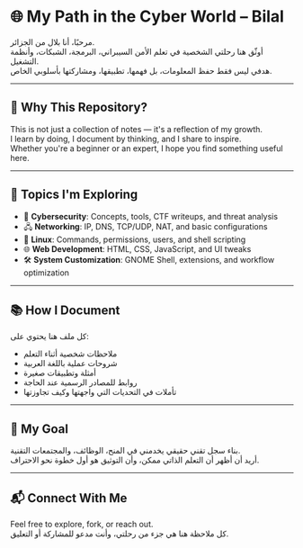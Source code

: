# 🌐 My Path in the Cyber World – Bilal

مرحبًا، أنا بلال من الجزائر.  
أوثّق هنا رحلتي الشخصية في تعلم الأمن السيبراني، البرمجة، الشبكات، وأنظمة التشغيل.  
هدفي ليس فقط حفظ المعلومات، بل فهمها، تطبيقها، ومشاركتها بأسلوبي الخاص.

---

## 🚀 Why This Repository?

This is not just a collection of notes — it's a reflection of my growth.  
I learn by doing, I document by thinking, and I share to inspire.  
Whether you're a beginner or an expert, I hope you find something useful here.

---

## 🧠 Topics I'm Exploring

- 🔐 **Cybersecurity**: Concepts, tools, CTF writeups, and threat analysis  
- 🖧 **Networking**: IP, DNS, TCP/UDP, NAT, and basic configurations  
- 🐧 **Linux**: Commands, permissions, users, and shell scripting  
- 🌐 **Web Development**: HTML, CSS, JavaScript, and UI tweaks  
- 🛠️ **System Customization**: GNOME Shell, extensions, and workflow optimization

---

## 📚 How I Document

كل ملف هنا يحتوي على:
- ملاحظات شخصية أثناء التعلم  
- شروحات عملية باللغة العربية  
- أمثلة وتطبيقات صغيرة  
- روابط للمصادر الرسمية عند الحاجة  
- تأملات في التحديات التي واجهتها وكيف تجاوزتها

---

## 🎯 My Goal

بناء سجل تقني حقيقي يخدمني في المنح، الوظائف، والمجتمعات التقنية.  
أريد أن أظهر أن التعلم الذاتي ممكن، وأن التوثيق هو أول خطوة نحو الاحتراف.

---

## 📬 Connect With Me

Feel free to explore, fork, or reach out.  
كل ملاحظة هنا هي جزء من رحلتي، وأنت مدعو للمشاركة أو التعليق.

